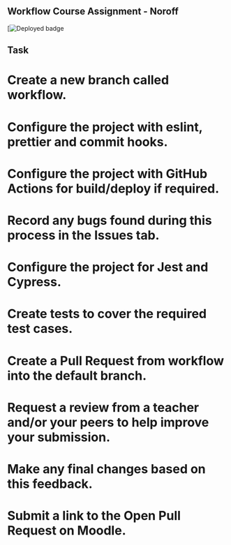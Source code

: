 ## Workflow Course Assignment - Noroff

[![Deployed badge](https://github.com/mariarolstadmartinez/social-media-client/actions/workflows/deploy.yml/badge.svg)

## Task 

# Create a new branch called workflow.
# Configure the project with eslint, prettier and commit hooks.
# Configure the project with GitHub Actions for build/deploy if required.
# Record any bugs found during this process in the Issues tab.
# Configure the project for Jest and Cypress.
# Create tests to cover the required test cases.
# Create a Pull Request from workflow into the default branch.
# Request a review from a teacher and/or your peers to help improve your submission.
# Make any final changes based on this feedback.
# Submit a link to the Open Pull Request on Moodle.


